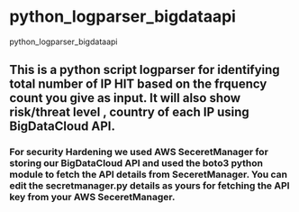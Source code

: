 # python_logparser_bigdataapi
python_logparser_bigdataapi

## This is a python script logparser for identifying total number of  IP HIT based on the frquency count you give as input. It will also show risk/threat level , country of each IP using BigDataCloud API.

### For security Hardening we used AWS SeceretManager for storing our BigDataCloud API and used the boto3 python module to fetch the API details from  SeceretManager. You can edit the secretmanager.py details as yours for fetching the API key from your AWS SeceretManager.
